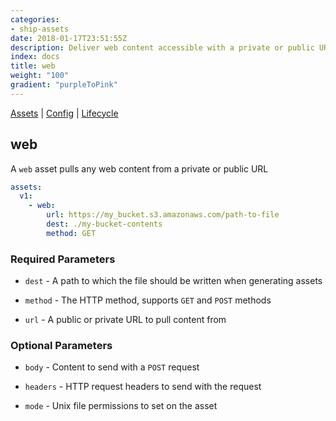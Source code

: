 ```yaml
---
categories:
- ship-assets
date: 2018-01-17T23:51:55Z
description: Deliver web content accessible with a private or public URL
index: docs
title: web
weight: "100"
gradient: "purpleToPink"
---
```


[Assets](/api/ship-assets/assets) | [Config](/api/ship-config/config) | [Lifecycle](/api/ship-lifecycle/lifecycle) 

## web

A `web` asset pulls any web content from a private or public URL

```yaml
assets:
  v1:
    - web:
        url: https://my_bucket.s3.amazonaws.com/path-to-file
        dest: ./my-bucket-contents
        method: GET
```

### Required Parameters

- `dest` - A path to which the file should be written when generating assets


- `method` - The HTTP method, supports `GET` and `POST` methods


- `url` - A public or private URL to pull content from


    
### Optional Parameters


- `body` - Content to send with a `POST` request


- `headers` - HTTP request headers to send with the request


- `mode` - Unix file permissions to set on the asset
 